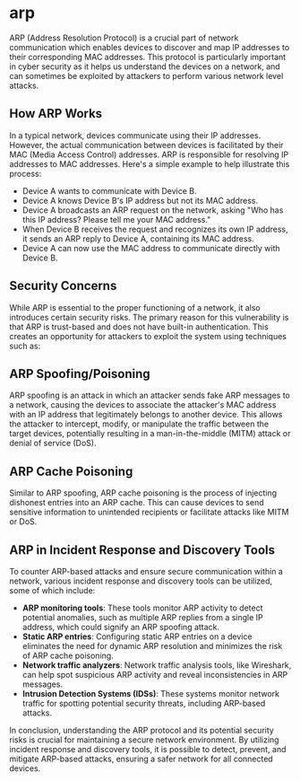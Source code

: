 # arp

ARP (Address Resolution Protocol) is a crucial part of network communication which enables devices to discover and map IP addresses to their corresponding MAC addresses. This protocol is particularly important in cyber security as it helps us understand the devices on a network, and can sometimes be exploited by attackers to perform various network level attacks.

## How ARP Works

In a typical network, devices communicate using their IP addresses. However, the actual communication between devices is facilitated by their MAC (Media Access Control) addresses. ARP is responsible for resolving IP addresses to MAC addresses. Here's a simple example to help illustrate this process:
- Device A wants to communicate with Device B.
- Device A knows Device B's IP address but not its MAC address.
- Device A broadcasts an ARP request on the network, asking "Who has this IP address? Please tell me your MAC address."
- When Device B receives the request and recognizes its own IP address, it sends an ARP reply to Device A, containing its MAC address.
- Device A can now use the MAC address to communicate directly with Device B.

## Security Concerns

While ARP is essential to the proper functioning of a network, it also introduces certain security risks. The primary reason for this vulnerability is that ARP is trust-based and does not have built-in authentication. This creates an opportunity for attackers to exploit the system using techniques such as:

## ARP Spoofing/Poisoning

ARP spoofing is an attack in which an attacker sends fake ARP messages to a network, causing the devices to associate the attacker's MAC address with an IP address that legitimately belongs to another device. This allows the attacker to intercept, modify, or manipulate the traffic between the target devices, potentially resulting in a man-in-the-middle (MITM) attack or denial of service (DoS).

## ARP Cache Poisoning

Similar to ARP spoofing, ARP cache poisoning is the process of injecting dishonest entries into an ARP cache. This can cause devices to send sensitive information to unintended recipients or facilitate attacks like MITM or DoS.

## ARP in Incident Response and Discovery Tools

To counter ARP-based attacks and ensure secure communication within a network, various incident response and discovery tools can be utilized, some of which include:

- **ARP monitoring tools**: These tools monitor ARP activity to detect potential anomalies, such as multiple ARP replies from a single IP address, which could signify an ARP spoofing attack.
- **Static ARP entries**: Configuring static ARP entries on a device eliminates the need for dynamic ARP resolution and minimizes the risk of ARP cache poisoning.
- **Network traffic analyzers**: Network traffic analysis tools, like Wireshark, can help spot suspicious ARP activity and reveal inconsistencies in ARP messages.
- **Intrusion Detection Systems (IDSs)**: These systems monitor network traffic for spotting potential security threats, including ARP-based attacks.

In conclusion, understanding the ARP protocol and its potential security risks is crucial for maintaining a secure network environment. By utilizing incident response and discovery tools, it is possible to detect, prevent, and mitigate ARP-based attacks, ensuring a safer network for all connected devices.